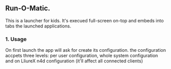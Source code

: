 ## Run-O-Matic.

This is a launcher for kids. 
It's execued full-screen on-top and embeds into tabs the launched applications.


### 1. Usage
On first launch the app will ask for create its configuration. 
the configuration accpets three levels: per user configuration, whole system configuration and on LliureX n4d configuration (it'll affect all connected clients)
